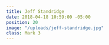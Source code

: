 ```yaml
---
title: Jeff Standridge
date: 2018-04-18 10:59:00 -05:00
position: 20
image: "/uploads/jeff-standridge.jpg"
class: Mark 3
---
```


